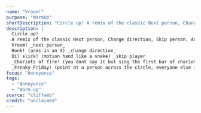```yaml
---
name: "Vroom!"
purpose: "WarmUp"
shortDescription: "Circle up! A remix of the classic Next person, Change direction, Skip person, Across the circle type warm ups: Vroom! _next person_ Honk! (arms in an X) _change direction_ Oil slick! (motion hand like a snake) _skip player _Chariots of fire! (you dont say it but sing the first bar of chariots of fire while rotating finger at your victim) _across the circle _Freaky Friday! (point at a person across the circle, everyone else in unison says \"Body swap!?\" while face-palming, the 2 players swap places and hi-five as they pass)"
description: |
  Circle up!
  A remix of the classic Next person, Change direction, Skip person, Across the circle type warm ups:
  Vroom! _next person_
  Honk! (arms in an X) _change direction_
  Oil slick! (motion hand like a snake) _skip player
  _Chariots of fire! (you dont say it but sing the first bar of chariots of fire while rotating finger at your victim) _across the circle
  _Freaky Friday! (point at a person across the circle, everyone else in unison says "Body swap!?" while face-palming, the 2 players swap places and hi-five as they pass)
focus: "Annoyance"
tags:
  - "Annoyance"
  - "Warm up"
source: "cliffweb"
credit: "unclaimed"
---
```

